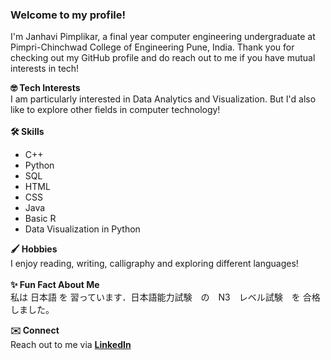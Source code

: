 ### Welcome to my profile!

I'm Janhavi Pimplikar, a final year computer engineering undergraduate at Pimpri-Chinchwad College of Engineering Pune, India. Thank you for checking out my GitHub profile and do reach out to me if you have mutual interests in tech!

**🤓 Tech Interests** 
\
I am particularly interested in Data Analytics and Visualization. But I'd also like to explore other fields in computer technology!
\
\
**🛠️ Skills** 
* C++
* Python
* SQL
* HTML
* CSS
* Java
* Basic R
* Data Visualization in Python



**🖌️ Hobbies**
\
I enjoy reading, writing, calligraphy and exploring different languages!
\
\
**✨ Fun Fact About Me**
\
私は 日本語 を 習っています．日本語能力試験　の　N3　レベル試験　を 合格しました。

**✉️ Connect**
\
Reach out to me via
[**LinkedIn**](https://www.linkedin.com/in/janhavi-pimplikar-0087ab1ba/)
